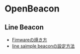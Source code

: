 # OpenBeacon

## Line Beacon

* [Fimwareの焼き方](/docs/README.md)
* [line saimple beaconの設定方法](/linebeacon/README.md)
